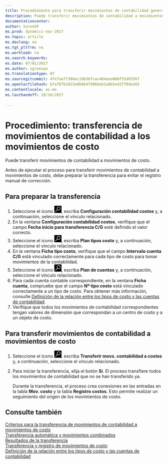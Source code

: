 ```yaml
---
title: Procedimiento para transferir movimientos de contabilidad general a movimientos de costo
description: Puede transferir movimientos de contabilidad a movimientos de costo.
documentationcenter: 
author: SorenGP
ms.prod: dynamics-nav-2017
ms.topic: article
ms.devlang: na
ms.tgt_pltfrm: na
ms.workload: na
ms.search.keywords: 
ms.date: 07/01/2017
ms.author: sgroespe
ms.translationtype: HT
ms.sourcegitcommit: 4fefaef7380ac10836fcac404eea006f55d8556f
ms.openlocfilehash: b7a78fb1023e8b664fd866eb1a8b5e42ff0de265
ms.contentlocale: es-mx
ms.lasthandoff: 10/16/2017

---
```

# <a name="how-to-transfer-general-ledger-entries-to-cost-entries"></a>Procedimiento: transferencia de movimientos de contabilidad a los movimientos de costo
Puede transferir movimientos de contabilidad a movimientos de costo.  

Antes de ejecutar el proceso para transferir movimientos de contabilidad a movimientos de costo, debe preparar la transferencia para evitar el registro manual de corrección.  

## <a name="to-prepare-the-transfer"></a>Para preparar la transferencia  

1.  Seleccione el icono ![Buscar página o informe](media/ui-search/search_small.png "icono Buscar página o informe"), escriba **Configuración contabilidad costos** y, a continuación, seleccione el vínculo relacionado.  
2.  En la ventana **Configuración contabilidad costos**, verifique que el campo **Fecha inicio para transferencia C/G** esté definido el valor correcto.  
3.  Seleccione el icono ![Buscar página o informe](media/ui-search/search_small.png "icono Buscar página o informe"), escriba **Plan tipos costo** y, a continuación, seleccione el vínculo relacionado.  
4.  En la ventana **Ficha tipo costo**, verifique que el campo **Intervalo cuenta C/G** está vinculado correctamente para cada tipo de costo para tomar movimientos de la contabilidad.  
5.  Seleccione el icono ![Buscar página o informe](media/ui-search/search_small.png "icono Buscar página o informe"), escriba **Plan de cuentas** y, a continuación, seleccione el vínculo relacionado.  
6.  Para cada cuenta contable correspondiente, en la ventana **Ficha cuenta**, compruebe que el campo **Nº tipo costo** está vinculado correctamente a un tipo de costo. Para obtener más información, consulte [Definición de la relación entre los tipos de costo y las cuentas de contabilidad](finance-defining-the-relationship-between-cost-types-and-general-ledger-accounts.md).  
7.  Verifique que todos los movimientos de contabilidad correspondientes tengan valores de dimensión que correspondan a un centro de costo y a un objeto de costo.  

## <a name="to-transfer-general-ledger-entries-to-cost-entries"></a>Para transferir movimientos de contabilidad a movimientos de costo  
1.  Seleccione el icono ![Buscar página o informe](media/ui-search/search_small.png "icono Buscar página o informe"), escriba **Transferir movs. contabilidad a costes** y, a continuación, seleccione el vínculo relacionado.  
2.  Para iniciar la transferencia, elija el botón **Sí**. El proceso transfiere todos los movimientos de contabilidad que no se han transferido ya.  

    Durante la transferencia, el proceso crea conexiones en las entradas en la tabla **Mov. costo** y la tabla **Registro costos**. Esto permite realizar un seguimiento del origen de los movimientos de costo.  

## <a name="see-also"></a>Consulte también  
 [Criterios para la transferencia de movimientos de contabilidad a movimientos de costo](finance-criteria-for-transferring-general-ledger-entries-to-cost-entries.md)   
 [Transferencia automática y movimientos combinados](finance-automatic-transfer-combined-entries.md)   
 [Resultados de la transferencia](finance-results-of-the-transfer.md)   
 [Transferencia y registro de movimientos de costo](finance-transfer-and-post-cost-entries.md)   
 [Definición de la relación entre los tipos de costo y las cuentas de contabilidad](finance-defining-the-relationship-between-cost-types-and-general-ledger-accounts.md)   

